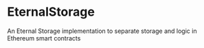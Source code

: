 # EternalStorage
An Eternal Storage implementation to separate storage and logic in Ethereum smart contracts
